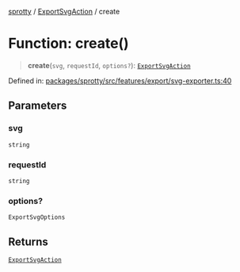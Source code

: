 
[sprotty](../globals) / [ExportSvgAction](../Namespace.ExportSvgAction) / create

# Function: create()

> **create**(`svg`, `requestId`, `options?`): [`ExportSvgAction`](../Interface.ExportSvgAction)

Defined in: [packages/sprotty/src/features/export/svg-exporter.ts:40](https://github.com/eclipse-sprotty/sprotty/blob/f9b2433481cc27a1ac0c92d525a92039ae7f6c76/packages/sprotty/src/features/export/svg-exporter.ts#L40)

## Parameters

### svg

`string`

### requestId

`string`

### options?

`ExportSvgOptions`

## Returns

[`ExportSvgAction`](../Interface.ExportSvgAction)
